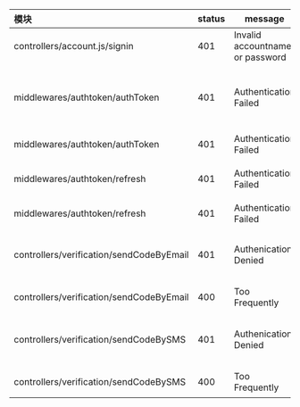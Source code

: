 | 模块                                     | status | message                         | code | 备注                                     |
| :--------------------------------------- | ------ | ------------------------------- | ---- | ---------------------------------------- |
| controllers/account.js/signin            | 401    | Invalid accountname or password | 1001 | 用户名密码错误                           |
| middlewares/authtoken/authToken          | 401    | Authentication Failed           | 901  | request headers 中没有 authorization字段 |
| middlewares/authtoken/authToken          | 401    | Authentication Failed           | 902  | accessToken验证失败                      |
| middlewares/authtoken/refresh            | 401    | Authentication Failed           | 903  | refreshToken的redis缓存不存在            |
| middlewares/authtoken/refresh            | 401    | Authentication Failed           | 904  | refreshToken验证失败                     |
| controllers/verification/sendCodeByEmail | 401    | Authenication Denied            | 101  | request headers 中没有 accountid字段     |
| controllers/verification/sendCodeByEmail | 400    | Too Frequently                  | 102  | 邮件发送太频繁                           |
| controllers/verification/sendCodeBySMS   | 401    | Authenication Denied            | 103  | request headers 中没有 accountid字段     |
| controllers/verification/sendCodeBySMS   | 400    | Too Frequently                  | 104  | 短信发送太频繁                           |